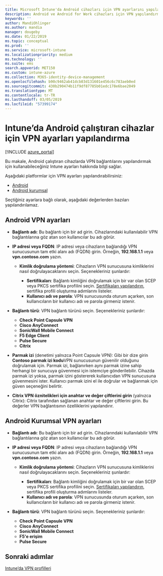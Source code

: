 ```yaml
---
title: Microsoft Intune'da Android cihazları için VPN ayarlarını yapılandırma - Azure | Microsoft Docs
description: Android ve Android for Work cihazları için VPN yapılandırma profili oluştururken bağlantı adını girin, VPN sunucusunun IP adresini veya FQDN’sini girin, kullanıcıların VPN sunucusunda nasıl kimlik doğrulayacağını belirleyin ve daha sonra Citrix, SonicWall, Check Point Capsule, Pulse Secure ve Microsoft Edge bağlantı türlerini seçin.
keywords: ''
author: MandiOhlinger
ms.author: mandia
manager: dougeby
ms.date: 01/22/2019
ms.topic: conceptual
ms.prod: ''
ms.service: microsoft-intune
ms.localizationpriority: medium
ms.technology: ''
ms.suite: ems
search.appverid: MET150
ms.custom: intune-azure
ms.collection: M365-identity-device-management
ms.openlocfilehash: b90c9462ab41dcb03d131601e456c6c783aeb0ed
ms.sourcegitcommit: 430b290474b11f9df87785b01edc178e6bae2049
ms.translationtype: MT
ms.contentlocale: tr-TR
ms.lasthandoff: 03/05/2019
ms.locfileid: "57399174"
---
```

# <a name="configure-vpn-settings-for-devices-running-android-in-intune"></a>Intune’da Android çalıştıran cihazlar için VPN ayarları yapılandırma

[!INCLUDE [azure_portal](./includes/azure_portal.md)]

Bu makale, Android çalıştıran cihazlarda VPN bağlantılarını yapılandırmak için kullanabileceğiniz Intune ayarları hakkında bilgi sağlar.

Aşağıdaki platformlar için VPN ayarları yapılandırabilirsiniz:

- [Android](#android-vpn-settings)
- [Android kurumsal](#android-enterprise-vpn-settings)

Seçtiğiniz ayarlara bağlı olarak, aşağıdaki değerlerden bazıları yapılandırılamaz.

## <a name="android-vpn-settings"></a>Android VPN ayarları

- **Bağlantı adı**: Bu bağlantı için bir ad girin. Cihazlarındaki kullanılabilir VPN bağlantılarına göz atan son kullanıcılar bu adı görür.
- **IP adresi veya FQDN**: IP adresi veya cihazların bağlandığı VPN sunucusunun tam etki alanı adı (FQDN) girin. Örneğin, **192.168.1.1** veya **vpn.contoso.com** yazın.

  - **Kimlik doğrulama yöntemi**: Cihazların VPN sunucusuna kimliklerini nasıl doğrulayacaklarını seçin. Seçenekleriniz şunlardır:

    - **Sertifikaları**: Bağlantı kimliğini doğrulamak için bir var olan SCEP veya PKCS sertifika profilini seçin. [Sertifikaları yapılandırın](certificates-configure.md), sertifika profili oluşturma adımlarını listeler.
    - **Kullanıcı adı ve parola**: VPN sunucusunda oturum açarken, son kullanıcıların bir kullanıcı adı ve parola girmeniz istenir.

- **Bağlantı türü**: VPN bağlantı türünü seçin. Seçenekleriniz şunlardır:

  - **Check Point Capsule VPN**
  - **Cisco AnyConnect**
  - **SonicWall Mobile Connect**
  - **F5 Edge Client**
  - **Pulse Secure**
  - **Citrix**

- **Parmak izi** (denetimi yalnızca Point Capsule VPN): Gibi bir dize girin **Contoso parmak izi kodu**VPN sunucusunun güvenilir olduğunu doğrulamak için. Parmak izi, bağlanırken aynı parmak izine sahip herhangi bir sunucuya güvenmesi için istemciye gönderilebilir. Cihazda parmak izi yoksa, parmak izini göstererek kullanıcıdan VPN sunucusuna güvenmesini ister. Kullanıcı parmak izini el ile doğrular ve bağlanmak için güven seçeneğini belirtir.
- **Citrix VPN öznitelikleri için anahtar ve değer çiftlerini girin** (yalnızca Citrix): Citrix tarafından sağlanan anahtar ve değer çiftlerini girin. Bu değerler VPN bağlantısının özelliklerini yapılandırır.

## <a name="android-enterprise-vpn-settings"></a>Android Kurumsal VPN ayarları

- **Bağlantı adı**: Bu bağlantı için bir ad girin. Cihazlarındaki kullanılabilir VPN bağlantılarına göz atan son kullanıcılar bu adı görür.
- **IP adresi veya FQDN**: IP adresi veya cihazların bağlandığı VPN sunucusunun tam etki alanı adı (FQDN) girin. Örneğin, **192.168.1.1** veya **vpn.contoso.com** yazın.

  - **Kimlik doğrulama yöntemi**: Cihazların VPN sunucusuna kimliklerini nasıl doğrulayacaklarını seçin. Seçenekleriniz şunlardır:
  
    - **Sertifikaları**: Bağlantı kimliğini doğrulamak için bir var olan SCEP veya PKCS sertifika profilini seçin. [Sertifikaları yapılandırın](certificates-configure.md), sertifika profili oluşturma adımlarını listeler.
    - **Kullanıcı adı ve parola**: VPN sunucusunda oturum açarken, son kullanıcıların bir kullanıcı adı ve parola girmeniz istenir.

- **Bağlantı türü**: VPN bağlantı türünü seçin. Seçenekleriniz şunlardır:

  - **Check Point Capsule VPN**
  - **Cisco AnyConnect**
  - **SonicWall Mobile Connect**
  - **F5'e erişim**
  - **Pulse Secure**

## <a name="next-steps"></a>Sonraki adımlar
[Intune’da VPN profilleri](vpn-settings-configure.md)
